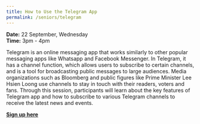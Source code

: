 ```yaml
---
title: How to Use the Telegram App
permalink: /seniors/telegram
---
```

**Date:** 22 September, Wednesday
<br> **Time:** 3pm - 4pm

Telegram is an online messaging app that works similarly to other popular messaging apps like Whatsapp and Facebook Messenger. In Telegram, it has a channel function, which allows users to subscribe to certain channels, and is a tool for broadcasting public messages to large audiences.  Media organizations such as Bloomberg and public figures like Prime Minister Lee Hsien Loong use channels to stay in touch with their readers, voters and fans. Through this session, participants will learn about the key features of Telegram app and how to subscribe to various Telegram channels to receive the latest news and events.


[**Sign up here**](https://zoom.us/webinar/register/7716285703431/WN_1b-G8lFqQWqafuKp5ufkwQ)

